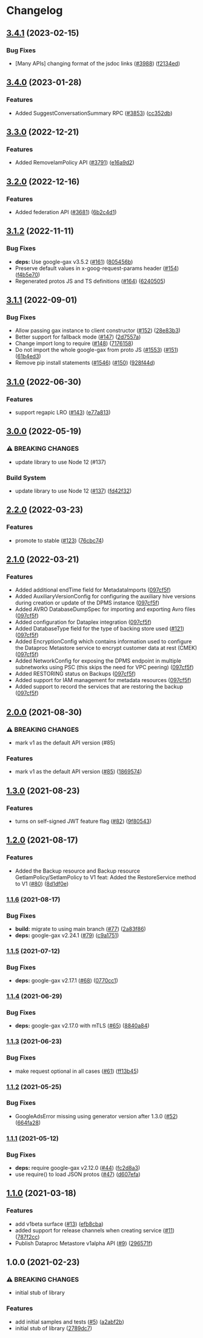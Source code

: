 # Changelog

## [3.4.1](https://github.com/googleapis/google-cloud-node/compare/dataproc-metastore-v3.4.0...dataproc-metastore-v3.4.1) (2023-02-15)


### Bug Fixes

* [Many APIs] changing format of the jsdoc links ([#3988](https://github.com/googleapis/google-cloud-node/issues/3988)) ([f2134ed](https://github.com/googleapis/google-cloud-node/commit/f2134ed5f166a3bb7dd0bed556700f0b0fd9756a))

## [3.4.0](https://github.com/googleapis/google-cloud-node/compare/dataproc-metastore-v3.3.0...dataproc-metastore-v3.4.0) (2023-01-28)


### Features

* Added SuggestConversationSummary RPC ([#3853](https://github.com/googleapis/google-cloud-node/issues/3853)) ([cc352db](https://github.com/googleapis/google-cloud-node/commit/cc352db97f3bd8925bf1a7631a0ae64ff976fa4e))

## [3.3.0](https://github.com/googleapis/google-cloud-node/compare/dataproc-metastore-v3.2.0...dataproc-metastore-v3.3.0) (2022-12-21)


### Features

* Added RemoveIamPolicy API ([#3791](https://github.com/googleapis/google-cloud-node/issues/3791)) ([e16a9d2](https://github.com/googleapis/google-cloud-node/commit/e16a9d23cccf29180469d2047fe2643bb99493f4))

## [3.2.0](https://github.com/googleapis/google-cloud-node/compare/dataproc-metastore-v3.1.2...dataproc-metastore-v3.2.0) (2022-12-16)


### Features

* Added federation API ([#3681](https://github.com/googleapis/google-cloud-node/issues/3681)) ([6b2c4d1](https://github.com/googleapis/google-cloud-node/commit/6b2c4d101d966abc017c02fa7777227faa4698ef))

## [3.1.2](https://github.com/googleapis/nodejs-dataproc-metastore/compare/v3.1.1...v3.1.2) (2022-11-11)


### Bug Fixes

* **deps:** Use google-gax v3.5.2 ([#161](https://github.com/googleapis/nodejs-dataproc-metastore/issues/161)) ([805456b](https://github.com/googleapis/nodejs-dataproc-metastore/commit/805456ba20ea8ab7186de272fdf1496e33eed184))
* Preserve default values in x-goog-request-params header ([#154](https://github.com/googleapis/nodejs-dataproc-metastore/issues/154)) ([f4b5e70](https://github.com/googleapis/nodejs-dataproc-metastore/commit/f4b5e703688084a52b34aacb1c7794cad34612b6))
* Regenerated protos JS and TS definitions ([#164](https://github.com/googleapis/nodejs-dataproc-metastore/issues/164)) ([6240505](https://github.com/googleapis/nodejs-dataproc-metastore/commit/6240505d07404d92e255fbf8fefa67fbb133016f))

## [3.1.1](https://github.com/googleapis/nodejs-dataproc-metastore/compare/v3.1.0...v3.1.1) (2022-09-01)


### Bug Fixes

* Allow passing gax instance to client constructor ([#152](https://github.com/googleapis/nodejs-dataproc-metastore/issues/152)) ([28e83b3](https://github.com/googleapis/nodejs-dataproc-metastore/commit/28e83b33281f67df3825eceb9acc2cc4f2df2abf))
* Better support for fallback mode ([#147](https://github.com/googleapis/nodejs-dataproc-metastore/issues/147)) ([2d7557a](https://github.com/googleapis/nodejs-dataproc-metastore/commit/2d7557a5b691b843738a3f635bfe6cc481e0ff58))
* Change import long to require ([#148](https://github.com/googleapis/nodejs-dataproc-metastore/issues/148)) ([7176158](https://github.com/googleapis/nodejs-dataproc-metastore/commit/717615861a0a7252ff3fa875147a149ef8f4b862))
* Do not import the whole google-gax from proto JS ([#1553](https://github.com/googleapis/nodejs-dataproc-metastore/issues/1553)) ([#151](https://github.com/googleapis/nodejs-dataproc-metastore/issues/151)) ([61b4ed3](https://github.com/googleapis/nodejs-dataproc-metastore/commit/61b4ed3bdf64834d93bfe72c6891e81599729207))
* Remove pip install statements ([#1546](https://github.com/googleapis/nodejs-dataproc-metastore/issues/1546)) ([#150](https://github.com/googleapis/nodejs-dataproc-metastore/issues/150)) ([928f44d](https://github.com/googleapis/nodejs-dataproc-metastore/commit/928f44d6be2a21f5e987a8ed85df9741ec27f2bf))

## [3.1.0](https://github.com/googleapis/nodejs-dataproc-metastore/compare/v3.0.0...v3.1.0) (2022-06-30)


### Features

* support regapic LRO ([#143](https://github.com/googleapis/nodejs-dataproc-metastore/issues/143)) ([e77a813](https://github.com/googleapis/nodejs-dataproc-metastore/commit/e77a813aeb04a20d32c9c1f0096d4115220c90e2))

## [3.0.0](https://github.com/googleapis/nodejs-dataproc-metastore/compare/v2.2.0...v3.0.0) (2022-05-19)


### ⚠ BREAKING CHANGES

* update library to use Node 12 (#137)

### Build System

* update library to use Node 12 ([#137](https://github.com/googleapis/nodejs-dataproc-metastore/issues/137)) ([fd42f32](https://github.com/googleapis/nodejs-dataproc-metastore/commit/fd42f3290bd1f221f0ea3a667414b4f87833980a))

## [2.2.0](https://github.com/googleapis/nodejs-dataproc-metastore/compare/v2.1.0...v2.2.0) (2022-03-23)


### Features

* promote to stable ([#123](https://github.com/googleapis/nodejs-dataproc-metastore/issues/123)) ([76cbc74](https://github.com/googleapis/nodejs-dataproc-metastore/commit/76cbc74672d80bb36118619fa27d6b290fe8d40d))

## [2.1.0](https://github.com/googleapis/nodejs-dataproc-metastore/compare/v2.0.0...v2.1.0) (2022-03-21)


### Features

* Added additional endTime field for MetadataImports ([097cf5f](https://github.com/googleapis/nodejs-dataproc-metastore/commit/097cf5fa1d2c32e2eab3fb53830ddabdef7ea2dc))
* Added AuxiliaryVersionConfig for configuring the auxiliary hive versions during creation or update of the DPMS instance ([097cf5f](https://github.com/googleapis/nodejs-dataproc-metastore/commit/097cf5fa1d2c32e2eab3fb53830ddabdef7ea2dc))
* Added AVRO DatabaseDumpSpec for importing and exporting Avro files ([097cf5f](https://github.com/googleapis/nodejs-dataproc-metastore/commit/097cf5fa1d2c32e2eab3fb53830ddabdef7ea2dc))
* Added configuration for Dataplex integration ([097cf5f](https://github.com/googleapis/nodejs-dataproc-metastore/commit/097cf5fa1d2c32e2eab3fb53830ddabdef7ea2dc))
* Added DatabaseType field for the type of backing store used ([#121](https://github.com/googleapis/nodejs-dataproc-metastore/issues/121)) ([097cf5f](https://github.com/googleapis/nodejs-dataproc-metastore/commit/097cf5fa1d2c32e2eab3fb53830ddabdef7ea2dc))
* Added EncryptionConfig which contains information used to configure the Dataproc Metastore service to encrypt customer data at rest (CMEK) ([097cf5f](https://github.com/googleapis/nodejs-dataproc-metastore/commit/097cf5fa1d2c32e2eab3fb53830ddabdef7ea2dc))
* Added NetworkConfig for exposing the DPMS endpoint in multiple subnetworks using PSC (this skips the need for VPC peering) ([097cf5f](https://github.com/googleapis/nodejs-dataproc-metastore/commit/097cf5fa1d2c32e2eab3fb53830ddabdef7ea2dc))
* Added RESTORING status on Backups ([097cf5f](https://github.com/googleapis/nodejs-dataproc-metastore/commit/097cf5fa1d2c32e2eab3fb53830ddabdef7ea2dc))
* Added support for IAM management for metadata resources ([097cf5f](https://github.com/googleapis/nodejs-dataproc-metastore/commit/097cf5fa1d2c32e2eab3fb53830ddabdef7ea2dc))
* Added support to record the services that are restoring the backup ([097cf5f](https://github.com/googleapis/nodejs-dataproc-metastore/commit/097cf5fa1d2c32e2eab3fb53830ddabdef7ea2dc))

## [2.0.0](https://www.github.com/googleapis/nodejs-dataproc-metastore/compare/v1.3.0...v2.0.0) (2021-08-30)


### ⚠ BREAKING CHANGES

* mark v1 as the default API version (#85)

### Features

* mark v1 as the default API version ([#85](https://www.github.com/googleapis/nodejs-dataproc-metastore/issues/85)) ([1869574](https://www.github.com/googleapis/nodejs-dataproc-metastore/commit/1869574b0deef84866f62c8f8550f7e3d5fed8c9))

## [1.3.0](https://www.github.com/googleapis/nodejs-dataproc-metastore/compare/v1.2.0...v1.3.0) (2021-08-23)


### Features

* turns on self-signed JWT feature flag ([#82](https://www.github.com/googleapis/nodejs-dataproc-metastore/issues/82)) ([9f80543](https://www.github.com/googleapis/nodejs-dataproc-metastore/commit/9f8054386a3f39a570b0693f851a9aec12c6a739))

## [1.2.0](https://www.github.com/googleapis/nodejs-dataproc-metastore/compare/v1.1.6...v1.2.0) (2021-08-17)


### Features

* Added the Backup resource and Backup resource GetIamPolicy/SetIamPolicy to V1 feat: Added the RestoreService method to V1 ([#80](https://www.github.com/googleapis/nodejs-dataproc-metastore/issues/80)) ([8d1df0e](https://www.github.com/googleapis/nodejs-dataproc-metastore/commit/8d1df0e23894a49e3c2b4ae4a9c1b7c76cd1de8f))

### [1.1.6](https://www.github.com/googleapis/nodejs-dataproc-metastore/compare/v1.1.5...v1.1.6) (2021-08-17)


### Bug Fixes

* **build:** migrate to using main branch ([#77](https://www.github.com/googleapis/nodejs-dataproc-metastore/issues/77)) ([2a83f86](https://www.github.com/googleapis/nodejs-dataproc-metastore/commit/2a83f86b7bf920b9b1534085d6ffb00dbdcd1df9))
* **deps:** google-gax v2.24.1 ([#79](https://www.github.com/googleapis/nodejs-dataproc-metastore/issues/79)) ([c9a1751](https://www.github.com/googleapis/nodejs-dataproc-metastore/commit/c9a1751187e1acfdad07d2b9eacbbdf2d5033fcf))

### [1.1.5](https://www.github.com/googleapis/nodejs-dataproc-metastore/compare/v1.1.4...v1.1.5) (2021-07-12)


### Bug Fixes

* **deps:** google-gax v2.17.1 ([#68](https://www.github.com/googleapis/nodejs-dataproc-metastore/issues/68)) ([0770cc1](https://www.github.com/googleapis/nodejs-dataproc-metastore/commit/0770cc165a51bf8d6bf2aebe48a8eeaac64d6329))

### [1.1.4](https://www.github.com/googleapis/nodejs-dataproc-metastore/compare/v1.1.3...v1.1.4) (2021-06-29)


### Bug Fixes

* **deps:** google-gax v2.17.0 with mTLS ([#65](https://www.github.com/googleapis/nodejs-dataproc-metastore/issues/65)) ([8840a84](https://www.github.com/googleapis/nodejs-dataproc-metastore/commit/8840a847a81a8c23c7d3273953a47a9add34f4c1))

### [1.1.3](https://www.github.com/googleapis/nodejs-dataproc-metastore/compare/v1.1.2...v1.1.3) (2021-06-23)


### Bug Fixes

* make request optional in all cases ([#61](https://www.github.com/googleapis/nodejs-dataproc-metastore/issues/61)) ([ff13b45](https://www.github.com/googleapis/nodejs-dataproc-metastore/commit/ff13b45b9d75fee6630d2ba584279cf4f336f3f4))

### [1.1.2](https://www.github.com/googleapis/nodejs-dataproc-metastore/compare/v1.1.1...v1.1.2) (2021-05-25)


### Bug Fixes

* GoogleAdsError missing using generator version after 1.3.0 ([#52](https://www.github.com/googleapis/nodejs-dataproc-metastore/issues/52)) ([664fa28](https://www.github.com/googleapis/nodejs-dataproc-metastore/commit/664fa28a1526bbed531d58c8e51eae714e51afce))

### [1.1.1](https://www.github.com/googleapis/nodejs-dataproc-metastore/compare/v1.1.0...v1.1.1) (2021-05-12)


### Bug Fixes

* **deps:** require google-gax v2.12.0 ([#44](https://www.github.com/googleapis/nodejs-dataproc-metastore/issues/44)) ([fc2d8a3](https://www.github.com/googleapis/nodejs-dataproc-metastore/commit/fc2d8a313af1438e71c0b6f4890a0e774334afd7))
* use require() to load JSON protos ([#47](https://www.github.com/googleapis/nodejs-dataproc-metastore/issues/47)) ([d607efa](https://www.github.com/googleapis/nodejs-dataproc-metastore/commit/d607efaeef14c8483743d97711c3937e84e5b032))

## [1.1.0](https://www.github.com/googleapis/nodejs-dataproc-metastore/compare/v1.0.0...v1.1.0) (2021-03-18)


### Features

* add v1beta surface ([#13](https://www.github.com/googleapis/nodejs-dataproc-metastore/issues/13)) ([efb8cba](https://www.github.com/googleapis/nodejs-dataproc-metastore/commit/efb8cbad707044757f5d7a7afed9388b9afc9ab2))
* added support for release channels when creating service ([#11](https://www.github.com/googleapis/nodejs-dataproc-metastore/issues/11)) ([787f2cc](https://www.github.com/googleapis/nodejs-dataproc-metastore/commit/787f2cc38106ddb147db2676bfa0baba966e7d12))
* Publish Dataproc Metastore v1alpha API ([#9](https://www.github.com/googleapis/nodejs-dataproc-metastore/issues/9)) ([296571f](https://www.github.com/googleapis/nodejs-dataproc-metastore/commit/296571faeb647a495f25c8d12a9b4abd728b9e13))

## 1.0.0 (2021-02-23)


### ⚠ BREAKING CHANGES

* initial stub of library

### Features

* add initial samples and tests ([#5](https://www.github.com/googleapis/nodejs-dataproc-metastore/issues/5)) ([a2abf2b](https://www.github.com/googleapis/nodejs-dataproc-metastore/commit/a2abf2bb9e36f7ce8fa5d7c36eddc5182059e84c))
* initial stub of library ([2789dc7](https://www.github.com/googleapis/nodejs-dataproc-metastore/commit/2789dc733c46b35b73147925f65de1228a74a087))
